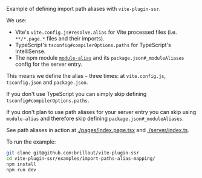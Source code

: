 Example of defining import path aliases with `vite-plugin-ssr`.

We use:
 - Vite's `vite.config.js#resolve.alias` for Vite processed files (i.e. `**/*.page.*` files and their imports).
 - TypeScript's `tsconfig#compilerOptions.paths` for TypeScript's IntelliSense.
 - The npm module [`module-alias`](https://github.com/ilearnio/module-alias) and its `package.json#_moduleAliases` config for the server entry.

This means we define the alias `~` three times: at `vite.config.js`, `tsconfig.json` and `package.json`.

If you don't use TypeScript you can simply skip defining `tsconfig#compilerOptions.paths`.

If you don't plan to use path aliases for your server entry you can skip using `module-alias` and therefore skip defining `package.json#_moduleAliases`.

See path aliases in action at
[./pages/index.page.tsx](pages/index.page.tsx) and
[./server/index.ts](server/index.ts).

To run the example:

```bash
git clone git@github.com:brillout/vite-plugin-ssr
cd vite-plugin-ssr/examples/import-paths-alias-mapping/
npm install
npm run dev
```
